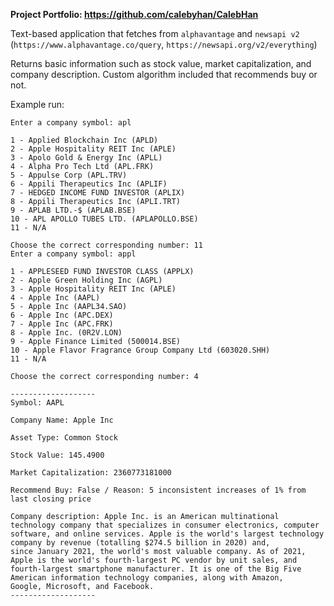 **Project Portfolio: https://github.com/calebyhan/CalebHan** 

Text-based application that fetches from `alphavantage` and `newsapi v2` (`https://www.alphavantage.co/query`, `https://newsapi.org/v2/everything`)

Returns basic information such as stock value, market capitalization, and company description. Custom algorithm included that recommends buy or not.

Example run:

```
Enter a company symbol: apl

1 - Applied Blockchain Inc (APLD)
2 - Apple Hospitality REIT Inc (APLE)
3 - Apolo Gold & Energy Inc (APLL)
4 - Alpha Pro Tech Ltd (APL.FRK)
5 - Appulse Corp (APL.TRV)
6 - Appili Therapeutics Inc (APLIF)
7 - HEDGED INCOME FUND INVESTOR (APLIX)
8 - Appili Therapeutics Inc (APLI.TRT)
9 - APLAB LTD.-$ (APLAB.BSE)
10 - APL APOLLO TUBES LTD. (APLAPOLLO.BSE)
11 - N/A

Choose the correct corresponding number: 11
Enter a company symbol: appl

1 - APPLESEED FUND INVESTOR CLASS (APPLX)
2 - Apple Green Holding Inc (AGPL)
3 - Apple Hospitality REIT Inc (APLE)
4 - Apple Inc (AAPL)
5 - Apple Inc (AAPL34.SAO)
6 - Apple Inc (APC.DEX)
7 - Apple Inc (APC.FRK)
8 - Apple Inc. (0R2V.LON)
9 - Apple Finance Limited (500014.BSE)
10 - Apple Flavor Fragrance Group Company Ltd (603020.SHH)
11 - N/A

Choose the correct corresponding number: 4

-------------------
Symbol: AAPL

Company Name: Apple Inc

Asset Type: Common Stock

Stock Value: 145.4900

Market Capitalization: 2360773181000

Recommend Buy: False / Reason: 5 inconsistent increases of 1% from last closing price

Company description: Apple Inc. is an American multinational technology company that specializes in consumer electronics, computer 
software, and online services. Apple is the world's largest technology company by revenue (totalling $274.5 billion in 2020) and, 
since January 2021, the world's most valuable company. As of 2021, Apple is the world's fourth-largest PC vendor by unit sales, and 
fourth-largest smartphone manufacturer. It is one of the Big Five American information technology companies, along with Amazon, 
Google, Microsoft, and Facebook.
-------------------
```
